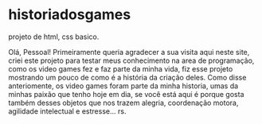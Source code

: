 # historiadosgames
projeto de html, css basico.

Olá, Pessoal! Primeiramente queria agradecer a sua visita aqui neste site, criei este projeto para testar meus conhecimento na area de programação,
como os video games fez e faz parte da minha vida, fiz esse projeto mostrando um pouco de como é a história da criação deles.
Como disse anteriomente, os video games foram parte da minha historia, umas da minhas paixão que tenho hoje em dia, se você está aqui é porque gosta também desses objetos que nos trazem alegria, 
coordenação motora, agilidade intelectual e estresse... rs.

